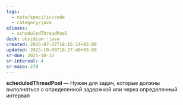 ```yaml
---
tags:
  - note/specific/code
  - category/java
aliases:
  - scheduledThreadPool
deck: obsidian::java
created: 2025-07-27T18:15:14+03:00
updated: 2025-10-08T18:27:49+03:00
sr-due: 2025-10-12
sr-interval: 4
sr-ease: 270
---
```


**scheduledThreadPool**
—
Нужен для задач, которые должны выполняться с определенной задержкой или через определенный интервал

